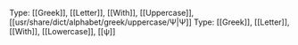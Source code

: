 Type: [[Greek]], [[Letter]], [[With]], [[Uppercase]], [[usr/share/dict/alphabet/greek/uppercase/Ψ|Ψ]]
Type: [[Greek]], [[Letter]], [[With]], [[Lowercase]], [[ψ]]

